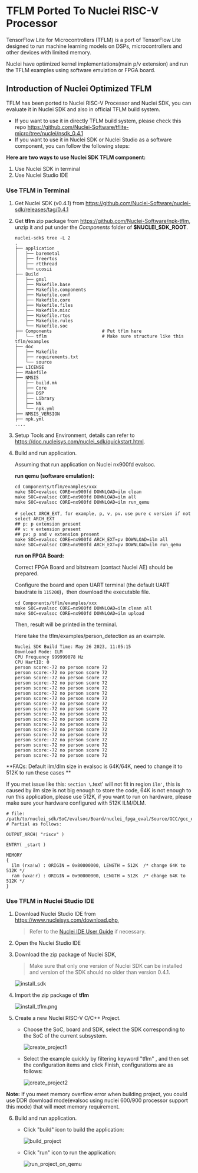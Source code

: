 # TFLM Ported To Nuclei RISC-V Processor

TensorFlow Lite for Microcontrollers (TFLM)  is a port of TensorFlow Lite designed to run machine learning models on DSPs, microcontrollers and other devices with limited memory.

Nuclei have optimized kernel implementations(main p/v extension) and run the TFLM examples using software emulation or FPGA board.

## Introduction of Nuclei Optimized TFLM

TFLM has been ported to Nuclei RISC-V Processor and Nuclei SDK, you can evaluate it in Nuclei SDK and also in official TFLM build system.

- If you want to use it in directly TFLM build system, please check this repo https://github.com/Nuclei-Software/tflite-micro/tree/nuclei/nsdk_0.4.1
- If you want to use it in Nuclei SDK or Nuclei Studio as a software component, you can follow the following steps:

**Here are two ways to use Nuclei SDK TFLM component:**

1. Use Nuclei SDK in terminal
2. Use Nuclei Studio IDE

### Use TFLM in Terminal

1. Get Nuclei SDK (v0.4.1) from https://github.com/Nuclei-Software/nuclei-sdk/releases/tag/0.4.1

2. Get **tflm** zip package from https://github.com/Nuclei-Software/npk-tflm, unzip it and put under  the *Components* folder of **$NUCLEI_SDK_ROOT**.

   ~~~shell
   nuclei-sdk$ tree -L 2
   .
   ├── application
   │   ├── baremetal
   │   ├── freertos
   │   ├── rtthread
   │   └── ucosii
   ├── Build
   │   ├── gmsl
   │   ├── Makefile.base
   │   ├── Makefile.components
   │   ├── Makefile.conf
   │   ├── Makefile.core
   │   ├── Makefile.files
   │   ├── Makefile.misc
   │   ├── Makefile.rtos
   │   ├── Makefile.rules
   │   └── Makefile.soc
   ├── Components                   # Put tflm here
   │   └── tflm                     # Make sure structure like this tflm/examples
   ├── doc
   │   ├── Makefile
   │   ├── requirements.txt
   │   └── source
   ├── LICENSE
   ├── Makefile
   ├── NMSIS
   │   ├── build.mk
   │   ├── Core
   │   ├── DSP
   │   ├── Library
   │   ├── NN
   │   └── npk.yml
   ├── NMSIS_VERSION
   ├── npk.yml
   ....
   ~~~

3. Setup Tools and Environment, details can refer to https://doc.nucleisys.com/nuclei_sdk/quickstart.html.

4. Build and run application.

   Assuming that run application on Nuclei nx900fd evalsoc.

   **run qemu (software emulation):**

   ~~~~shell
   cd Components/tflm/examples/xxx
   make SOC=evalsoc CORE=nx900fd DOWNLOAD=ilm clean
   make SOC=evalsoc CORE=nx900fd DOWNLOAD=ilm all
   make SOC=evalsoc CORE=nx900fd DOWNLOAD=ilm run_qemu

   # select ARCH_EXT, for example, p, v, pv，use pure c version if not select ARCH_EXT
   ## p: p extension present
   ## v: v extension present
   ## pv: p and v extension present
   make SOC=evalsoc CORE=nx900fd ARCH_EXT=pv DOWNLOAD=ilm all
   make SOC=evalsoc CORE=nx900fd ARCH_EXT=pv DOWNLOAD=ilm run_qemu
   ~~~~

   **run on FPGA Board:**

   Correct FPGA Board and bitstream (contact Nuclei AE) should be prepared.

   Configure the board and open UART terminal (the default UART baudrate is `115200`)，then download the executable file.

   ~~~shell
   cd Components/tflm/examples/xxx
   make SOC=evalsoc CORE=nx900fd DOWNLOAD=ilm clean all
   make SOC=evalsoc CORE=nx900fd DOWNLOAD=ilm upload
   ~~~

   Then, result will be printed in the terminal.

   Here take the tflm/examples/person_detection as an example.

   ~~~log
   Nuclei SDK Build Time: May 26 2023, 11:05:15
   Download Mode: ILM
   CPU Frequency 999999078 Hz
   CPU HartID: 0
   person score:-72 no person score 72
   person score:-72 no person score 72
   person score:-72 no person score 72
   person score:-72 no person score 72
   person score:-72 no person score 72
   person score:-72 no person score 72
   person score:-72 no person score 72
   person score:-72 no person score 72
   person score:-72 no person score 72
   person score:-72 no person score 72
   person score:-72 no person score 72
   person score:-72 no person score 72
   person score:-72 no person score 72
   person score:-72 no person score 72
   person score:-72 no person score 72
   person score:-72 no person score 72
   person score:-72 no person score 72
   person score:-72 no person score 72
   ~~~

**FAQs: Default ilm/dlm size in evalsoc is 64K/64K, need to change it to 512K to run these cases **

If you met issue like this: `section \`.text' will not fit in region `ilm'`, this is caused by ilm size is not big enough to store the code, 64K is not enough to run this application, please use 512K, if you want to run on hardware, please make sure your hardware configured with 512K ILM/DLM.

```shell
# file: /path/to/nuclei_sdk/SoC/evalsoc/Board/nuclei_fpga_eval/Source/GCC/gcc_evalsoc_ilm.ld
# Partial as follows:

OUTPUT_ARCH( "riscv" )

ENTRY( _start )

MEMORY
{
  ilm (rxa!w) : ORIGIN = 0x80000000, LENGTH = 512K  /* change 64K to 512K */
  ram (wxa!r) : ORIGIN = 0x90000000, LENGTH = 512K  /* change 64K to 512K */
}
```

### Use TFLM in Nuclei Studio IDE

1. Download Nuclei Studio IDE from https://www.nucleisys.com/download.php,

   > Refer to the [Nuclei IDE User Guide](https://www.nucleisys.com/upload/files/doc/nucleistudio/Nuclei_Studio_User_Guide_202212.pdf ) if necessary.

2. Open the Nuclei Studio IDE

3. Download the zip package of Nuclei SDK,

   > Make sure that only one version of Nuclei SDK can be installed and version of the SDK should no older than version 0.4.1.

   ![install_sdk](doc/images/install_sdk.png)

4. Import the zip package of **tflm**

   ![install_tflm.png](doc/images/install_tflm.png)

5. Create a new Nuclei RISC-V C/C++ Project.

   - Choose the SoC, board and SDK, select the SDK corresponding to the SoC of the current subsystem.

     ![create_project1](doc/images/create_project1.png)

   - Select the example quickly by filtering keyword "tflm" , and then set the configuration items and click Finish, configurations are as follows:

     ![create_project2](doc/images/create_project2.png)

**Note:** If you meet memory overflow error when building project, you could use DDR download mode(evalsoc using nuclei 600/900 processor support this mode) that will meet memory requirement.

6. Build and run application.

   - Click "build" icon to build the application:

     ![build_project](doc/images/build_project.png)

   - Click "run" icon to run the application:

     ![run_project_on_qemu](doc/images/run_project_on_qemu.png)
